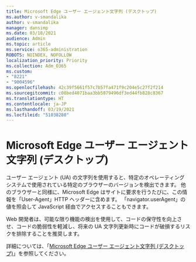 ```yaml
---
title: Microsoft Edge ユーザー エージェント文字列 (デスクトップ)
ms.author: v-smandalika
author: v-smandalika
manager: dansimp
ms.date: 03/18/2021
audience: Admin
ms.topic: article
ms.service: o365-administration
ROBOTS: NOINDEX, NOFOLLOW
localization_priority: Priority
ms.collection: Adm_O365
ms.custom:
- "8221"
- "9004596"
ms.openlocfilehash: 42c39f5661f57c7b57fa471f9c204e5c27f2f214
ms.sourcegitcommit: c08bed4071baa3bb5879496df3ed44fb828c8367
ms.translationtype: HT
ms.contentlocale: ja-JP
ms.lasthandoff: 03/19/2021
ms.locfileid: "51038280"
---
```

# <a name="microsoft-edge-user-agent-strings-desktop"></a>Microsoft Edge ユーザー エージェント文字列 (デスクトップ)

ユーザー エージェント (UA) の文字列を使用すると、特定のオペレーティング システムで使用されている特定のブラウザーのバージョンを検出できます。 他のブラウザーと同様に、Microsoft Edge はサイトに要求を行うたびに、この情報を「User-Agent」HTTP ヘッダーに含めます。 「navigator.userAgent」の値を照会して JavaScript 経由でアクセスすることもできます。

Web 開発者は、可能な限り機能の検出を使用して、コードの保守性を向上させ、コードの脆弱性を軽減し、将来の UA 文字列更新時にコードが破損するリスクを排除することを推奨します。

詳細については、「[Microsoft Edge ユーザー エージェント文字列 (デスクトップ)](https://docs.microsoft.com/microsoft-edge/web-platform/user-agent-string)」を参照してください。

